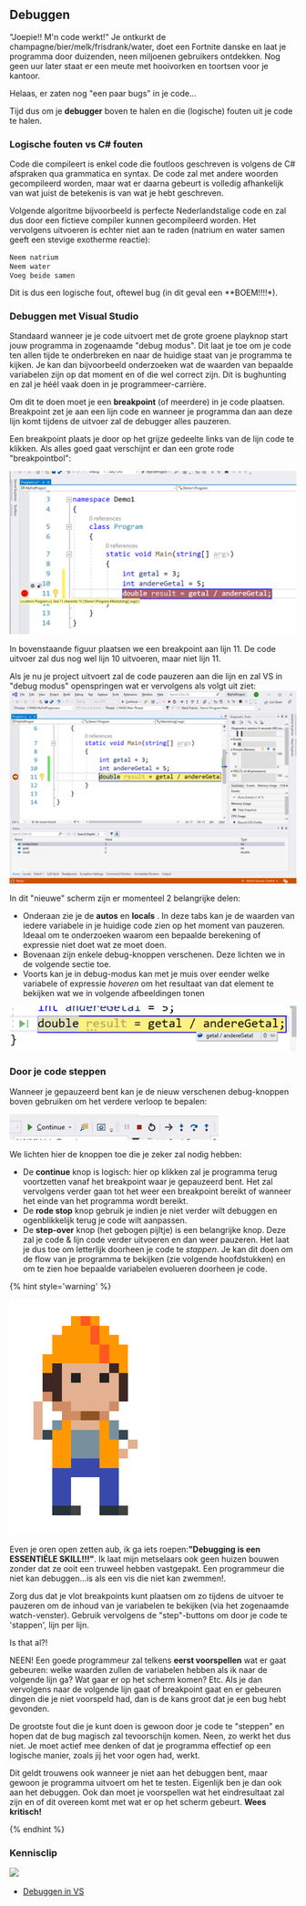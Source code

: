 ## Debuggen

"Joepie!! M'n code werkt!" Je ontkurkt de champagne/bier/melk/frisdrank/water, doet een Fortnite danske en laat je programma door duizenden, neen miljoenen gebruikers ontdekken. Nog geen uur later staat er een meute met hooivorken en toortsen voor je kantoor. 

Helaas, er zaten nog "een paar bugs" in je code...

Tijd dus om je **debugger** boven te halen en die (logische) fouten uit je code te halen.

### Logische fouten vs C# fouten

Code die compileert is enkel code die foutloos geschreven is volgens de C# afspraken qua grammatica en syntax. De code zal met andere woorden gecompileerd worden, maar wat er daarna gebeurt is volledig afhankelijk van wat juist de betekenis is van wat je hebt geschreven.

Volgende algoritme bijvoorbeeld is perfecte Nederlandstalige code en zal dus door een fictieve compiler kunnen gecompileerd worden. Het vervolgens uitvoeren is echter niet aan te raden (natrium en water samen geeft een stevige exotherme reactie):

<!---{line-numbers:false}--->
```text
Neem natrium
Neem water
Voeg beide samen
```

Dit is dus een logische fout, oftewel bug (in dit geval een **BOEM!!!!*).


### Debuggen met Visual Studio

Standaard wanneer je je code uitvoert met de grote groene playknop start jouw programma in zogenaamde "debug modus". Dit laat je toe om je code ten allen tijde te onderbreken en naar de huidige staat van je programma te kijken. Je kan dan bijvoorbeeld onderzoeken wat de waarden van bepaalde variabelen zijn op dat moment en of die wel correct zijn. Dit is bughunting en zal je héél vaak doen in je programmeer-carrière. 

Om dit te doen moet je een **breakpoint** (of meerdere) in je code plaatsen. Breakpoint zet je aan een lijn code en wanneer je programma dan aan deze lijn komt tijdens de uitvoer zal de debugger alles pauzeren.

Een breakpoint plaats je door op het grijze gedeelte links van de lijn code te klikken. Als alles goed gaat verschijnt er dan een grote rode "breakpointbol":
<!--- {height:30%} --->
![](../assets/1_csharpbasics/breakpoint.png)

In bovenstaande figuur plaatsen we een breakpoint aan lijn 11. De code uitvoer zal dus nog wel lijn 10 uitvoeren, maar niet lijn 11.

Als je nu je project uitvoert zal de code pauzeren aan die lijn en zal VS in "debug modus" openspringen wat er vervolgens als volgt uit ziet:
![](../assets/1_csharpbasics/debugmode.png)

In dit "nieuwe" scherm zijn er momenteel 2 belangrijke delen:
* Onderaan zie je de **autos** en **locals** . In deze tabs kan je de waarden van iedere variabele in je huidige code zien op het moment van pauzeren. Ideaal om te onderzoeken waarom een bepaalde berekening of expressie niet doet wat ze moet doen.
* Bovenaan zijn enkele debug-knoppen verschenen. Deze lichten we in de volgende sectie toe.
* Voorts kan je in debug-modus kan  met je muis over eender welke variabele of expressie *hoveren* om het resultaat van dat element te bekijken wat we in volgende afbeeldingen tonen

![Kan je trouwens verklaren waarom deze deling 0 blijkbaar geeft en niet 1.667.](../assets/1_csharpbasics/debugbug.png)


### Door je code steppen

Wanneer je gepauzeerd bent kan je de nieuw verschenen debug-knoppen boven gebruiken om het verdere verloop te bepalen:

![Debug knoppen](../assets/1_csharpbasics/debugmove.png)

We lichten hier de knoppen toe die je zeker zal nodig hebben:
* De **continue** knop is logisch: hier op klikken zal je programma terug voortzetten vanaf het breakpoint waar je gepauzeerd bent. Het zal vervolgens verder gaan tot het weer een breakpoint bereikt of wanneer het einde van het programma wordt bereikt.
* De **rode stop** knop gebruik je indien je niet verder wilt debuggen en ogenblikkelijk terug je code wilt aanpassen.
* De **step-over** knop (het gebogen pijltje) is een belangrijke knop. Deze zal je code & lijn code verder uitvoeren en dan weer pauzeren. Het laat je dus toe om letterlijk doorheen je code te *stappen*. Je kan dit doen om de flow van je programma te bekijken (zie volgende hoofdstukken) en om te zien hoe bepaalde variabelen evolueren doorheen je code. 

<!---NOBOOKSTART--->
{% hint style='warning' %}
<!---NOBOOKEND--->
<!---{aside}--->
<!--- {float:right, width:50%} --->
![](../assets/attention.png)

Even je oren open zetten aub, ik ga iets roepen:**"Debugging is een ESSENTIËLE SKILL!!!"**. Ik laat mijn metselaars ook geen huizen bouwen zonder dat ze ooit een truweel hebben vastgepakt. Een programmeur die niet kan debuggen...is als een vis die niet kan zwemmen!. 
 
 Zorg dus dat je vlot breakpoints kunt plaatsen om zo tijdens de uitvoer te pauzeren om de inhoud van je variabelen te bekijken (via het zogenaamde watch-venster). Gebruik vervolgens de "step"-buttons om door je code te 'stappen', lijn per lijn.

 Is that al?!

 NEEN! Een goede programmeur zal telkens **eerst voorspellen** wat er gaat gebeuren: welke waarden zullen de variabelen hebben als ik naar de volgende lijn ga? Wat gaar er op het scherm komen? Etc. Als je dan vervolgens naar de volgende lijn gaat of breakpoint gaat en er gebeuren dingen die je niet voorspeld had, dan is de kans groot dat je een bug hebt gevonden.

 De grootste fout die je kunt doen is gewoon door je code te "steppen" en hopen dat de bug magisch zal tevoorschijn komen. Neen, zo werkt het dus niet. Je moet actief mee denken of dat je programma effectief op een logische manier, zoals jij het voor ogen had, werkt. 

 Dit geldt trouwens ook wanneer je niet aan het debuggen bent, maar gewoon je programma uitvoert om het te testen. Eigenlijk ben je dan ook aan het debuggen. Ook dan moet je voorspellen wat het eindresultaat zal zijn en of dit overeen komt met wat er op het scherm gebeurt. **Wees kritisch!**
<!---{/aside}--->
<!---NOBOOKSTART--->
{% endhint %}
<!---NOBOOKEND--->

<!---NOBOOKSTART--->
### Kennisclip
![](../assets/infoclip.png)
* [Debuggen in VS ](https://ap.cloud.panopto.eu/Panopto/Pages/Viewer.aspx?id=a78b3bf5-ef96-4c2a-8248-a976006fabd1)
<!---NOBOOKEND--->

